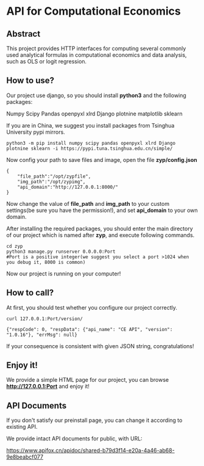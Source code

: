 # API for Computational Economics

## Abstract

This project provides HTTP interfaces for computing several commonly used analytical formulas in computational economics and data analysis, such as OLS or logit regression.

## How to use?
Our project use django, so you should install **python3** and the following packages:

Numpy Scipy Pandas openpyxl xlrd Django plotnine matplotlib sklearn

If you are in China, we suggest you install packages from Tsinghua University pypi mirrors.

```
python3 -m pip install numpy scipy pandas openpyxl xlrd Django plotnine sklearn -i https://pypi.tuna.tsinghua.edu.cn/simple/
```
Now config your path to save files and image, open the file **zyp/config.json**

```
{
    "file_path":"/opt/zypfile",
    "img_path":"/opt/zypimg",
    "api_domain":"http://127.0.0.1:8000/"
}
```

Now change the value of **file_path** and **img_path** to your custom settings(be sure you have the permission!), and set **api_domain** to your own domain.


After installing the required packages, you should enter the main directory of our project which is named after **zyp**, and execute following commands.
```
cd zyp
python3 manage.py runserver 0.0.0.0:Port
#Port is a positive integer(we suggest you select a port >1024 when you debug it, 8000 is common)
```
Now our project is running on your computer!

## How to call?
At first, you should test whether you configure our project correctly.
```
curl 127.0.0.1:Port/version/

{"respCode": 0, "respData": {"api_name": "CE API", "version": "1.0.16"}, "errMsg": null}
```
If your consequence is consistent with given JSON string, congratulations!
## Enjoy it!
We provide a simple HTML page for our project, you can browse **http://127.0.0.1:Port** and enjoy it!
## API Documents
If you don't satisfy our preinstall page, you can change it according to existing API.

We provide intact API documents for public, with URL:

https://www.apifox.cn/apidoc/shared-b79d3f14-e20a-4a46-ab68-9e8beabcf077